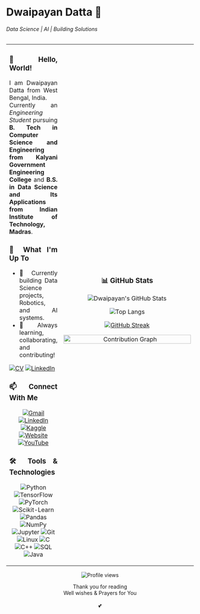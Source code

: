 # Dwaipayan Datta 📧

###### Data Science | AI | Building Solutions

<table>
<tr>
<td align="justify" valign="top">

### 👋 Hello, World!

I am Dwaipayan Datta from West Bengal, India.  
Currently an <em>Engineering Student</em> pursuing <strong>B. Tech in Computer Science and Engineering from Kalyani Government Engineering College</strong> and <strong>B.S. in Data Science and Its Applications from Indian Institute of Technology, Madras</strong>.

### 🧭 What I'm Up To

- 🚀 Currently building Data Science projects, Robotics, and AI systems.
- 🌱 Always learning, collaborating, and contributing!

[![CV](https://img.shields.io/badge/Resume-View-informational?style=flat&logo=google-drive&logoColor=white&color=2bbc8a)](https://drive.google.com/file/d/1QGpaf2sS6c6hA46N5JBgWCLAZIDVfjRq/view?usp=sharing)
[![LinkedIn](https://img.shields.io/badge/LinkedIn-Profile-blue?style=flat&logo=linkedin)](https://www.linkedin.com/in/dwaidatta/)

### 📫 Connect With Me

<div align="center">

[![Gmail](https://img.shields.io/badge/Email-dwaidatta@gmail.com-red?style=flat&logo=gmail)](mailto:dwaidatta@gmail.com)
[![LinkedIn](https://img.shields.io/badge/LinkedIn-dwaidatta-blue?style=flat&logo=linkedin)](https://www.linkedin.com/in/dwaidatta/)
[![Kaggle](https://img.shields.io/badge/Kaggle-dwaidatta-blue?style=flat&logo=kaggle)](https://www.kaggle.com/dwaidatta)
[![Website](https://img.shields.io/badge/Website-Portfolio-9cf?style=flat&logo=notion)](https://dwaidatta.notion.site/dwaidatta-Dwaipayan-Datta-120663ae8a9380c3b054faebf908dbcf)
[![YouTube](https://img.shields.io/badge/YouTube-LunaBytes-red?style=flat&logo=youtube)](https://www.youtube.com/@LunaBytesMe)

</div>

### 🛠️ Tools & Technologies

<div align="center">

![Python](https://img.shields.io/badge/Python-3670A0?style=flat&logo=python&logoColor=ffdd54)
![TensorFlow](https://img.shields.io/badge/TensorFlow-FF6F00?style=flat&logo=tensorflow&logoColor=white)
![PyTorch](https://img.shields.io/badge/PyTorch-EE4C2C?style=flat&logo=pytorch&logoColor=white)
![Scikit-Learn](https://img.shields.io/badge/Scikit--Learn-F7931E?style=flat&logo=scikit-learn&logoColor=white)
![Pandas](https://img.shields.io/badge/Pandas-150458?style=flat&logo=pandas&logoColor=white)
![NumPy](https://img.shields.io/badge/NumPy-013243?style=flat&logo=numpy&logoColor=white)
![Jupyter](https://img.shields.io/badge/Jupyter-F37626?style=flat&logo=jupyter&logoColor=white)
![Git](https://img.shields.io/badge/Git-F05032?style=flat&logo=git&logoColor=white)
![Linux](https://img.shields.io/badge/Linux-FCC624?style=flat&logo=linux&logoColor=black)
![C](https://img.shields.io/badge/C-00599C?style=flat&logo=c&logoColor=white)
![C++](https://img.shields.io/badge/C++-00599C?style=flat&logo=cplusplus&logoColor=white)
![SQL](https://img.shields.io/badge/SQL-4479A1?style=flat&logo=mysql&logoColor=white)
![Java](https://img.shields.io/badge/Java-ED8B00?style=flat&logo=openjdk&logoColor=white)

</div>

</td>
<td align="center" valign="center" width="350">

### 📊 GitHub Stats

![Dwaipayan's GitHub Stats](https://github-readme-stats.vercel.app/api?username=dwaidatta&show_icons=true&theme=light&hide_title=true&hide_rank=true&card_width=350)

![Top Langs](https://github-readme-stats.vercel.app/api/top-langs/?username=dwaidatta&layout=compact&theme=light&hide_title=true&card_width=350)

[![GitHub Streak](https://streak-stats.demolab.com?user=dwaidatta&theme=default&hide_border=false&date_format=M%20j%5B%2C%20Y%5D)](https://git.io/streak-stats)

<!-- Contribution Graph -->
<img src="https://github-readme-activity-graph.vercel.app/graph?username=dwaidatta&theme=github-light&hide_border=true" width="100%" alt="Contribution Graph"/>

</td>
</tr>
</table>

<p align="center">
  <img src="https://komarev.com/ghpvc/?username=dwaidatta&style=flat&color=blue" alt="Profile views"/>
</p>

<p align="center">
  Thank you for reading<br>Well wishes & Prayers for You<br><br>💕
</p>
